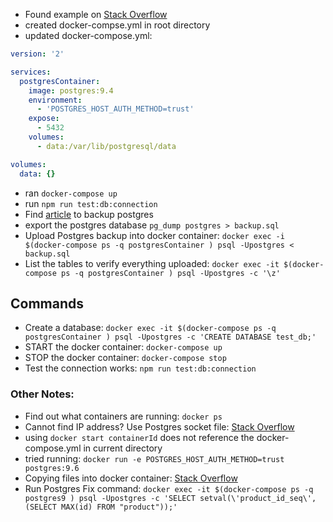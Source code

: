 - Found example on [Stack Overflow](https://stackoverflow.com/questions/35679995/how-to-use-a-postgresql-container-with-existing-data)
- created docker-compse.yml in root directory
- updated docker-compose.yml:

```yml
version: '2'

services:
  postgresContainer:
    image: postgres:9.4
    environment:
      - 'POSTGRES_HOST_AUTH_METHOD=trust'
    expose:
      - 5432
    volumes:
      - data:/var/lib/postgresql/data

volumes:
  data: {}
```

- ran `docker-compose up`
- run `npm run test:db:connection`
- Find [article](https://www.tecmint.com/backup-and-restore-postgresql-database/) to backup postgres
- export the postgres database `pg_dump postgres > backup.sql`
- Upload Postgres backup into docker container:
  `docker exec -i $(docker-compose ps -q postgresContainer ) psql -Upostgres < backup.sql`
- List the tables to verify everything uploaded:
  `docker exec -it $(docker-compose ps -q postgresContainer ) psql -Upostgres -c '\z'`

## Commands

- Create a database: `docker exec -it $(docker-compose ps -q postgresContainer ) psql -Upostgres -c 'CREATE DATABASE test_db;'`
- START the docker container: `docker-compose up`
- STOP the docker container: `docker-compose stop`
- Test the connection works: `npm run test:db:connection`

### Other Notes:

- Find out what containers are running:
  `docker ps`
- Cannot find IP address? Use Postgres socket file: [Stack Overflow](https://stackoverflow.com/a/56036080)
- using `docker start containerId` does not reference the docker-compose.yml in current directory
- tried running: `docker run -e POSTGRES_HOST_AUTH_METHOD=trust postgres:9.6`
- Copying files into docker container: [Stack Overflow](https://stackoverflow.com/questions/22907231/how-to-copy-files-from-host-to-docker-container)
- Run Postgres Fix command: `docker exec -it $(docker-compose ps -q postgres9 ) psql -Upostgres -c 'SELECT setval(\'product_id_seq\', (SELECT MAX(id) FROM "product"));'`
